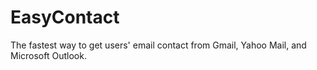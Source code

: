 EasyContact
===========

The fastest way to get users' email contact from Gmail, Yahoo Mail, and Microsoft Outlook.

